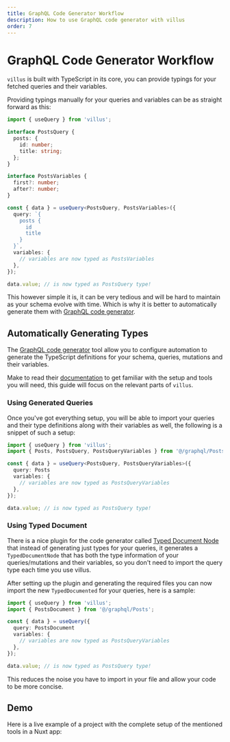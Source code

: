 ```yaml
---
title: GraphQL Code Generator Workflow
description: How to use GraphQL code generator with villus
order: 7
---
```


# GraphQL Code Generator Workflow

`villus` is built with TypeScript in its core, you can provide typings for your fetched queries and their variables.

Providing typings manually for your queries and variables can be as straight forward as this:

```ts
import { useQuery } from 'villus';

interface PostsQuery {
  posts: {
    id: number;
    title: string;
  };
}

interface PostsVariables {
  first?: number;
  after?: number;
}

const { data } = useQuery<PostsQuery, PostsVariables>({
  query: `{
    posts {
      id
      title
    }
  }`,
  variables: {
    // variables are now typed as PostsVariables
  },
});

data.value; // is now typed as PostsQuery type!
```

This however simple it is, it can be very tedious and will be hard to maintain as your schema evolve with time. Which is why it is better to automatically generate them with [GraphQL code generator](https://graphql-code-generator.com/).

## Automatically Generating Types

The [GraphQL code generator](https://graphql-code-generator.com/) tool allow you to configure automation to generate the TypeScript definitions for your schema, queries, mutations and their variables.

Make to read their [documentation](https://graphql-code-generator.com/docs/getting-started/index) to get familiar with the setup and tools you will need, this guide will focus on the relevant parts of `villus`.

### Using Generated Queries

Once you've got everything setup, you will be able to import your queries and their type definitions along with their variables as well, the following is a snippet of such a setup:

```ts
import { useQuery } from 'villus';
import { Posts, PostsQuery, PostsQueryVariables } from '@/graphql/Posts.gql';

const { data } = useQuery<PostsQuery, PostsQueryVariables>({
  query: Posts
  variables: {
    // variables are now typed as PostsQueryVariables
  },
});

data.value; // is now typed as PostsQuery type!
```

### Using Typed Document

There is a nice plugin for the code generator called [Typed Document Node](https://graphql-code-generator.com/docs/plugins/typed-document-node/) that instead of generating just types for your queries, it generates a `TypedDocumentNode` that has both the type information of your queries/mutations and their variables, so you don't need to import the query type each time you use villus.

After setting up the plugin and generating the required files you can now import the new `TypedDocumented` for your queries, here is a sample:

```ts
import { useQuery } from 'villus';
import { PostsDocument } from '@/graphql/Posts';

const { data } = useQuery({
  query: PostsDocument
  variables: {
    // variables are now typed as PostsQueryVariables
  },
});

data.value; // is now typed as PostsQuery type!
```

This reduces the noise you have to import in your file and allow your code to be more concise.

## Demo

Here is a live example of a project with the complete setup of the mentioned tools in a Nuxt app:

<codesandbox title="Villus + Nuxt + TypedDocument Plugin" id="villus-nuxt-typeddocument-plugin-qewsn"></codesandbox>
